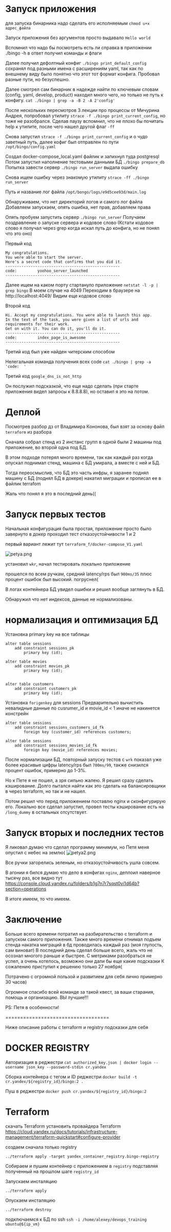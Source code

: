Запуск приложения
==========================
для запуска бинарника надо сделать его исполняемым
`chmod u+x адрес_файла`


Запуск приложения без аргументов просто выдавало `Hello world`

Вспомнил что надо бы посмотреть есть ли справка в приложении ./bingo -h
в ответ получил команды и флаги

Далее получил дефолтный конфиг `./bingo print_default_config`
сохранял под разными имена с раcширениям yaml, так как по внешнему виду было понятно что этот тот формат конфига.
Пробовал разные пути, но безуспешно.

Далее смотрел сам бинарник в надежде найти по ключевым словам (config, yaml, develop, product) находил много чего, но только не путь к конфигу.
`cat ./bingo | grep -a -B 2 -A 2'config'`


После нескольких пересмотров 3 лекции про процессы от Мичурина Андрея, попробовал утилиту `strace -f ./bingo print_current_config`, но тоже не разобрался.
Сделав паузу вспомнил, что не плохо бы почитать help к утилите, после чего нашел другой флаг `-ff`

Снова запустил `strace -f ./bingo print_current_config` и о чудо заветный путь, далее кофиг был отправлен по пути `/opt/bingo/config.yaml`

Создал docker-compose_local.yaml файлик и запихнул туда postgresql
Потом запустил наполнение тестовыми данными БД `./bingo prepare_db`
Попытка завести сервер `./bingo run_server` выдала ошибку

Снова ищем ошибку через знакомую утилиту `strace -ff ./bingo run_server`

Путь и название лог файла
`/opt/bongo/logs/e9d5cee93d/main.log`

Обнаруживаем, что нет директорий логов и самого лог файла
Добавляем запускаем, опять ошибка, нет прав, добавляем права

Опять пробуем запустить сервер `./bingo run_server`
Получаем поздравление о запуске сервера и кодовое слово (Кстати кодовое слово я получал через grep когда искал путь до конфига, но не понял что это оно)

Первый код

```
My congratulations.
You were able to start the server.
Here's a secret code that confirms that you did it.
--------------------------------------------------
code:         yoohoo_server_launched
--------------------------------------------------
```

Далее ищем на каком порту стартануло приложение `netstat -l -p | grep bingo`
В моем случае на 4049
Переходим в браузере на http://localhost:4049/
Видим еще кодовое слово

Второй код

```
Hi. Accept my congratulations. You were able to launch this app.
In the text of the task, you were given a list of urls and requirements for their work.
Get on with it. You can do it, you'll do it.
--------------------------------------------------
code:         index_page_is_awesome
--------------------------------------------------
```

Третий код был уже найден читерским способом  

Нелегальная команда получения всех code `cat ./bingo | grep -a 'code:  '`

Третий код
`google_dns_is_not_http`

Он послужил подсказкой, что еще надо сделать (при старте приложения видел запросы к 8.8.8.8), но оставил я это на потом.

Деплой
===================================
Посмотрев разбор дз от Владимира Кононова, был взят за основу файл `terraform` из разбора

Сначала собрал стенд из 2 инстанс групп в одной были 2 машины под приложение, во второй одна под БД.

В этом подходе потерял много времени, так как каждый раз когда опускал поднимал стенд, машина с БД умирала, а вместе с ней и БД.

Тогда переосмыслив, что БД это часть инфры, я заранее поднял машину с БД (поднял БД в докере) накатил миграции
и прописал ее в файлик terrafom 

Жаль что понял я это в последний день((

Запуск первых тестов
==================================
Начальная конфигурация была простая, приложение просто было завернуто в докер
проходил тест отказоустойчивости 1 и 2

первый вариант лежит тут `terraform_f/docker-compose_V1.yaml`

![petya.png](petya.png)

установил `wkr`, начал тестировать локально приложение

прошелся по всем ручкам, средний latency/rps был `900ms/35` плюс процент ошибок был высокий. погруснел(

В логах контейнера БД увидел ошибки и решил вообще заглянуть в БД.

Обнаружил что нет индексов, данные не нормализованы.

нормализация и оптимизация БД
===================================
Установка primary key на все таблицы
```
alter table sessions
    add constraint sessions_pk
        primary key (id);

alter table movies
    add constraint movies_pk
        primary key (id);


alter table customers
    add constraint customers_pk
        primary key (id);
```

Установка `forigenkey` для sessions
Предварительно вычистить невалидные данные по cusrumer_id и movie_id < 1 иначе не накинется констрейн

```
alter table sessions
    add constraint sessions_customers_id_fk
        foreign key (customer_id) references customers;

alter table sessions
    add constraint sessions_movies_id_fk
        foreign key (movie_id) references movies;
```

После нормализации БД,  повторный запуску тестов с `wrk` показал уже более красивые цифры latency/rps был `700ms/99`,
также снизился процент ошибок, примерно до 1-3%.

Но к Пете я не пошел, а зря сильно жалею.
Я решил сразу сделать кэширование.
Долго пытался найти как это сделать на балансировщики в через terraform, но так и не нашел.

Потом решил что перед приложением поставлю nginx и сконфигурирую его.
Локально все сделал запустил, провел тесты кэширование есть на `/long_dummy` в остальных отсутствует.

Запуск вторых и последних тестов
====================================
Я ликовал думаю что сделал программу минимум, но Петя меня опустил с небес на землю(
![petya2.png](petya2.png)

Все ручки загорелись зеленым, но отказоустойчивость ушла совсем.

В агонии я бился думаю что дело в конфигах `nginx`, деплоил наверное тысячу раз, все видно тут
https://console.cloud.yandex.ru/folders/b1g7n7r7sqst0vi1d64b?section=operations

В итоге имеем, то что имеем.

Заключение
==================================
Больше всего времени потратил на разбирательство с terraform и запуском самого приложения.
Также много времени отнимал подъем стенда накатка миграций в бд проводилась каждый раз (моя глупость, сам виноват)
В последний день сделал больше всего, жаль что не осознал многого раньше и быстрее.
С метриками разобраться не успел, а очень хотелось, возможно они дали бы еще какие подсказки
К сожалению приступил к решению только 27 ноября(

Потрачено с огромной пользой и развитием для себя лично примерно 30 часов)

Огромное спасибо всей команде за такой квест, за ваши старания, помощь и организацию. ВЫ лучшие!!!

PS: Петя в особенности!

===================================



Ниже описание работы с terraform и registry подсказки для себя

DOCKER REGISTRY
===================================
Авторизация в реджестри
`cat authorized_key.json | docker login --username json_key --password-stdin cr.yandex`

Сборка контейнера с тегом и ID  реджестри
`docker build -t cr.yandex/${registry_id}/bingo:2 .`

Пуш в реджестри
`docker push cr.yandex/${registry_id}/bingo:2`


Terraform
====================================
скачать Terraform
установить провайдера Terraform
https://cloud.yandex.ru/docs/tutorials/infrastructure-management/terraform-quickstart#configure-provider

создаем сначала только registry

`../terraform apply -target yandex_container_registry.bingo-registry`


Собираем и пушим контейнер с приложением в `registry` подставляя полученный на прошлом шаге `registry_id`

Запускаем инсталяцию

`../terraform apply`

Опускаем инсталяцию

`../terraform destroy`


подключаемся к БД по ssh
`ssh -i /home/alexey/devops_training ubuntu@${ip_vm}`



